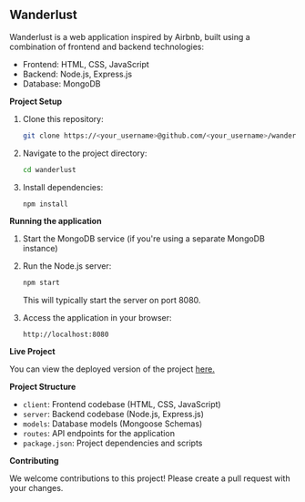 ## Wanderlust

Wanderlust is a web application inspired by Airbnb, built using a combination of frontend and backend technologies:

- Frontend: HTML, CSS, JavaScript
- Backend: Node.js, Express.js
- Database: MongoDB

**Project Setup**

1. Clone this repository:

   ```bash
   git clone https://<your_username>@github.com/<your_username>/wanderlust.git
   ```

2. Navigate to the project directory:

   ```bash
   cd wanderlust
   ```

3. Install dependencies:

   ```bash
   npm install
   ```

**Running the application**

1. Start the MongoDB service (if you're using a separate MongoDB instance)

2. Run the Node.js server:

   ```bash
   npm start
   ```

   This will typically start the server on port 8080.

3. Access the application in your browser:

   ```
   http://localhost:8080
   ```

**Live Project**

You can view the deployed version of the project [here.](https://wanderlust-a7i8.onrender.com/listings)

**Project Structure**

- `client`: Frontend codebase (HTML, CSS, JavaScript)
- `server`: Backend codebase (Node.js, Express.js)
- `models`: Database models (Mongoose Schemas)
- `routes`: API endpoints for the application
- `package.json`: Project dependencies and scripts

**Contributing**

We welcome contributions to this project! Please create a pull request with your changes.
